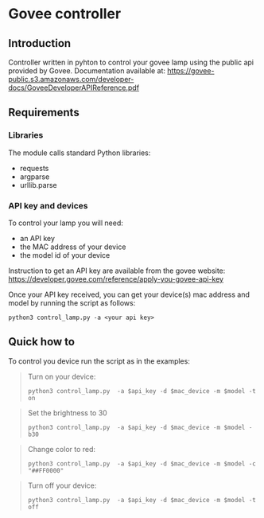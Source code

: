 Govee controller
====

## Introduction
Controller written in pyhton to control your govee lamp using the public api provided by Govee. Documentation available at: 
https://govee-public.s3.amazonaws.com/developer-docs/GoveeDeveloperAPIReference.pdf

## Requirements
### Libraries
The module calls standard Python libraries: 
 - requests
 - argparse
 - urllib.parse 

### API key and devices
To control your lamp you will need:
 - an API key
 - the MAC address of your device
 - the model id of your device

Instruction to get an API key are available from the govee website: https://developer.govee.com/reference/apply-you-govee-api-key

Once your API key received, you can get your device(s) mac address and model by running the script as follows:

`python3 control_lamp.py -a <your api key>`


## Quick how to
To control you device run the script as in the examples:

>Turn on your device:
>
>`python3 control_lamp.py  -a $api_key -d $mac_device -m $model -t on`

> Set the brightness to 30
>
> `python3 control_lamp.py  -a $api_key -d $mac_device -m $model -b30`

> Change color to red:
>
> `python3 control_lamp.py  -a $api_key -d $mac_device -m $model -c "##FF0000"`

> Turn off your device:
>
>`python3 control_lamp.py  -a $api_key -d $mac_device -m $model -t off`
